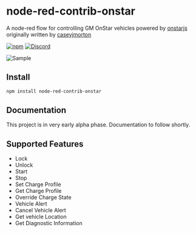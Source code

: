 # node-red-contrib-onstar
A node-red flow for controlling GM OnStar vehicles powered by [onstarjs](https://github.com/samrum/OnStarJS) originally written by [caseyjmorton](https://www.npmjs.com/~caseyjmorton)

[![npm](https://img.shields.io/npm/v/node-red-contrib-onstar.svg)](https://www.npmjs.com/package/node-red-contrib-onstar2)
[![Discord](https://img.shields.io/discord/913133909909323887)](https://discord.gg/XX5sz6T9)

![Sample](https://i.imgur.com/wXMHZWT.png)

## Install
```sh
npm install node-red-contrib-onstar
```

## Documentation
This project is in very early alpha phase.  Documentation to follow shortly.

## Supported Features
- Lock
- Unlock
- Start
- Stop
- Set Charge Profile
- Get Charge Profile
- Override Charge State
- Vehicle Alert
- Cancel Vehicle Alert
- Get vehicle Location
- Get Diagnostic Information
